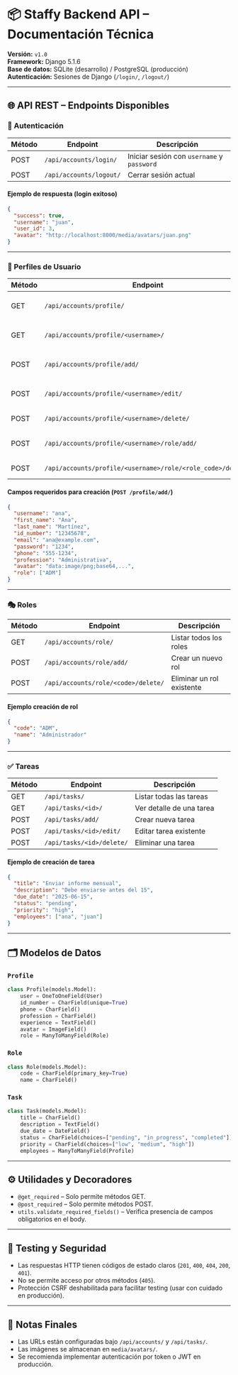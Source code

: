 # 📦 Staffy Backend API – Documentación Técnica

**Versión:** `v1.0`  
**Framework:** Django 5.1.6  
**Base de datos:** SQLite (desarrollo) / PostgreSQL (producción)  
**Autenticación:** Sesiones de Django (`/login/`, `/logout/`)

---

## 🌐 API REST – Endpoints Disponibles

### 🔐 Autenticación

| Método | Endpoint          | Descripción                     |
|--------|-------------------|---------------------------------|
| POST   | `/api/accounts/login/`   | Iniciar sesión con `username` y `password` |
| POST   | `/api/accounts/logout/`  | Cerrar sesión actual            |

#### Ejemplo de respuesta (login exitoso)

```json
{
  "success": true,
  "username": "juan",
  "user_id": 3,
  "avatar": "http://localhost:8000/media/avatars/juan.png"
}
```

---

### 👤 Perfiles de Usuario

| Método | Endpoint                             | Descripción                           |
|--------|--------------------------------------|---------------------------------------|
| GET    | `/api/accounts/profile/`             | Obtener todos los perfiles            |
| GET    | `/api/accounts/profile/<username>/`  | Obtener detalle de perfil             |
| POST   | `/api/accounts/profile/add/`         | Crear un nuevo perfil de usuario      |
| POST   | `/api/accounts/profile/<username>/edit/` | Editar un perfil existente       |
| POST   | `/api/accounts/profile/<username>/delete/` | Eliminar un perfil             |
| POST   | `/api/accounts/profile/<username>/role/add/` | Asignar roles al perfil        |
| POST   | `/api/accounts/profile/<username>/role/<role_code>/delete/` | Quitar rol del perfil |

#### Campos requeridos para creación (`POST /profile/add/`)

```json
{
  "username": "ana",
  "first_name": "Ana",
  "last_name": "Martínez",
  "id_number": "12345678",
  "email": "ana@example.com",
  "password": "1234",
  "phone": "555-1234",
  "profession": "Administrativa",
  "avatar": "data:image/png;base64,...",
  "role": ["ADM"]
}
```

---

### 🎭 Roles

| Método | Endpoint                        | Descripción                 |
|--------|---------------------------------|-----------------------------|
| GET    | `/api/accounts/role/`           | Listar todos los roles      |
| POST   | `/api/accounts/role/add/`       | Crear un nuevo rol          |
| POST   | `/api/accounts/role/<code>/delete/` | Eliminar un rol existente |

#### Ejemplo creación de rol

```json
{
  "code": "ADM",
  "name": "Administrador"
}
```

---

### ✅ Tareas

| Método | Endpoint               | Descripción                      |
|--------|------------------------|----------------------------------|
| GET    | `/api/tasks/`          | Listar todas las tareas          |
| GET    | `/api/tasks/<id>/`     | Ver detalle de una tarea         |
| POST   | `/api/tasks/add/`      | Crear nueva tarea                |
| POST   | `/api/tasks/<id>/edit/`| Editar tarea existente           |
| POST   | `/api/tasks/<id>/delete/`| Eliminar una tarea              |

#### Ejemplo de creación de tarea

```json
{
  "title": "Enviar informe mensual",
  "description": "Debe enviarse antes del 15",
  "due_date": "2025-06-15",
  "status": "pending",
  "priority": "high",
  "employees": ["ana", "juan"]
}
```

---

## 🗂️ Modelos de Datos

### `Profile`

```python
class Profile(models.Model):
    user = OneToOneField(User)
    id_number = CharField(unique=True)
    phone = CharField()
    profession = CharField()
    experience = TextField()
    avatar = ImageField()
    role = ManyToManyField(Role)
```

### `Role`

```python
class Role(models.Model):
    code = CharField(primary_key=True)
    name = CharField()
```

### `Task`

```python
class Task(models.Model):
    title = CharField()
    description = TextField()
    due_date = DateField()
    status = CharField(choices=["pending", "in_progress", "completed"])
    priority = CharField(choices=["low", "medium", "high"])
    employees = ManyToManyField(Profile)
```

---

## ⚙️ Utilidades y Decoradores

- `@get_required` – Solo permite métodos GET.
- `@post_required` – Solo permite métodos POST.
- `utils.validate_required_fields()` – Verifica presencia de campos obligatorios en el body.

---

## 🧪 Testing y Seguridad

- Las respuestas HTTP tienen códigos de estado claros (`201`, `400`, `404`, `200`, `401`).
- No se permite acceso por otros métodos (`405`).
- Protección CSRF deshabilitada para facilitar testing (usar con cuidado en producción).

---

## 📌 Notas Finales

- Las URLs están configuradas bajo `/api/accounts/` y `/api/tasks/`.
- Las imágenes se almacenan en `media/avatars/`.
- Se recomienda implementar autenticación por token o JWT en producción.
